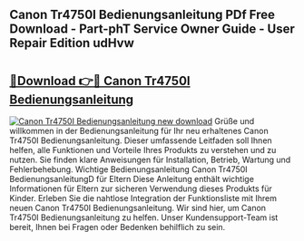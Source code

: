 ## Canon Tr4750I Bedienungsanleitung PDf Free Download - Part-phT Service Owner Guide - User Repair Edition udHvw

# <h2><a href="http://df5ord3.blite.top/?on=Canon+Tr4750I+Bedienungsanleitung">🔗Download 👉🔴 Canon Tr4750I Bedienungsanleitung</a></h2>

[![Canon Tr4750I Bedienungsanleitung new download](https://i.imgur.com/lujVjoI.png)](http://df5ord3.blite.top/?on=Canon+Tr4750I+Bedienungsanleitung)
Grüße und willkommen in der Bedienungsanleitung für Ihr neu erhaltenes Canon Tr4750I Bedienungsanleitung. Dieser umfassende Leitfaden soll Ihnen helfen, alle Funktionen und Vorteile Ihres Produkts zu verstehen und zu nutzen. Sie finden klare Anweisungen für Installation, Betrieb, Wartung und Fehlerbehebung. Wichtige Bedienungsanleitung Canon Tr4750I BedienungsanleitungD für Eltern Diese Anleitung enthält wichtige Informationen für Eltern zur sicheren Verwendung dieses Produkts für Kinder. Erleben Sie die nahtlose Integration der Funktionsliste mit Ihrem neuen Canon Tr4750I Bedienungsanleitung. Wir sind hier, um Canon Tr4750I Bedienungsanleitung zu helfen. Unser Kundensupport-Team ist bereit, Ihnen bei Fragen oder Bedenken behilflich zu sein.
